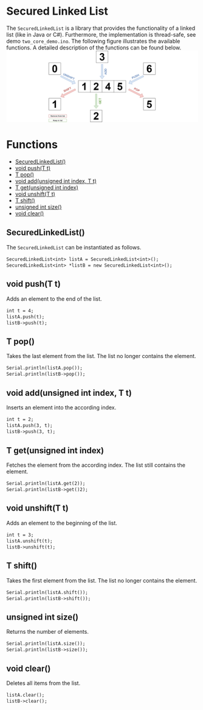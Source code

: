 # Secured Linked List
The `SecuredLinkedList` is a library that provides the functionality of a linked list (like in Java or C#). Furthermore, the implementation is thread-safe, see demo `two_core_demo.ino`.
The following figure illustrates the available functions. A detailed description of the functions can be found below.
![Operations](/media/operations.png)
# Functions
- [SecuredLinkedList()](#SecuredLinkedList)
- [void push(T t)](#Push)
- [T pop()](#Pop)
- [void add(unsigned int index, T t)](#Add)
- [T get(unsigned int index)](#Get)
- [void unshift(T t)](#Unshift)
- [T shift()](#Shift)
- [unsigned int size()](#Size)
- [void clear()](#Clear)
<a name="InstantiateAndConstructor"></a>
## SecuredLinkedList()
The `SecuredLinkedList` can be instantiated as follows.
```
SecuredLinkedList<int> listA = SecuredLinkedList<int>();
SecuredLinkedList<int> *listB = new SecuredLinkedList<int>();
```
<a name="Push"></a>
## void push(T t)
Adds an element to the end of the list.
```
int t = 4;
listA.push(t);
listB->push(t);
```
<a name="Pop"></a>
## T pop()
Takes the last element from the list.
The list no longer contains the element.
```
Serial.println(listA.pop());
Serial.println(listB->pop());
```
<a name="Add"></a>
## void add(unsigned int index, T t)
Inserts an element into the according index.
```
int t = 2;
listA.push(3, t);
listB->push(3, t);
```
<a name="Get"></a>
## T get(unsigned int index)
Fetches the element from the according index.
The list still contains the element.
```
Serial.println(listA.get(2));
Serial.println(listB->get()2);
```
<a name="Unshift"></a>
## void unshift(T t)
Adds an element to the beginning of the list.
```
int t = 3;
listA.unshift(t);
listB->unshift(t);
```
<a name="Shift"></a>
## T shift()
Takes the first element from the list.
The list no longer contains the element.
```
Serial.println(listA.shift());
Serial.println(listB->shift());
```
<a name="Size"></a>
## unsigned int size()
Returns the number of elements.
```
Serial.println(listA.size());
Serial.println(listB->size());
```
<a name="Clear"></a>
## void clear()
Deletes all items from the list.
```
listA.clear();
listB->clear();
```